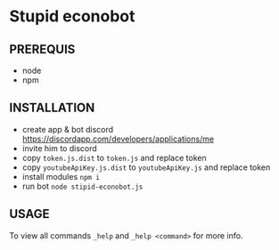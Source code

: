# Stupid econobot
## PREREQUIS
  - node
  - npm

## INSTALLATION
  - create app & bot discord https://discordapp.com/developers/applications/me
  - invite him to discord
  - copy `token.js.dist` to `token.js` and replace token
  - copy `youtubeApiKey.js.dist` to `youtubeApiKey.js` and replace token
  - install modules `npm i`
  - run bot `node stipid-econobot.js`
## USAGE
To view all commands `_help`
and `_help <command>` for more info.

